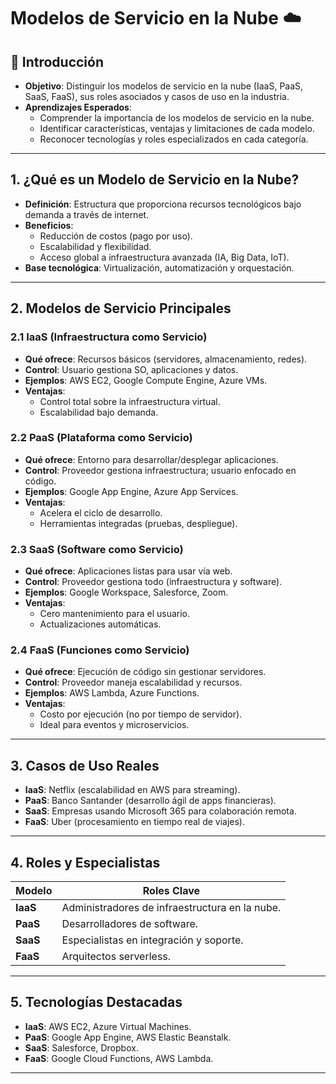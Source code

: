 # Modelos de Servicio en la Nube ☁️

## 📌 Introducción
- **Objetivo**: Distinguir los modelos de servicio en la nube (IaaS, PaaS, SaaS, FaaS), sus roles asociados y casos de uso en la industria.
- **Aprendizajes Esperados**:
  - Comprender la importancia de los modelos de servicio en la nube.
  - Identificar características, ventajas y limitaciones de cada modelo.
  - Reconocer tecnologías y roles especializados en cada categoría.

---

## 1. ¿Qué es un Modelo de Servicio en la Nube?
- **Definición**: Estructura que proporciona recursos tecnológicos bajo demanda a través de internet.
- **Beneficios**:
  - Reducción de costos (pago por uso).
  - Escalabilidad y flexibilidad.
  - Acceso global a infraestructura avanzada (IA, Big Data, IoT).
- **Base tecnológica**: Virtualización, automatización y orquestación.

---

## 2. Modelos de Servicio Principales

### 2.1 IaaS (Infraestructura como Servicio)
- **Qué ofrece**: Recursos básicos (servidores, almacenamiento, redes).
- **Control**: Usuario gestiona SO, aplicaciones y datos.
- **Ejemplos**: AWS EC2, Google Compute Engine, Azure VMs.
- **Ventajas**:
  - Control total sobre la infraestructura virtual.
  - Escalabilidad bajo demanda.

### 2.2 PaaS (Plataforma como Servicio)
- **Qué ofrece**: Entorno para desarrollar/desplegar aplicaciones.
- **Control**: Proveedor gestiona infraestructura; usuario enfocado en código.
- **Ejemplos**: Google App Engine, Azure App Services.
- **Ventajas**:
  - Acelera el ciclo de desarrollo.
  - Herramientas integradas (pruebas, despliegue).

### 2.3 SaaS (Software como Servicio)
- **Qué ofrece**: Aplicaciones listas para usar vía web.
- **Control**: Proveedor gestiona todo (infraestructura y software).
- **Ejemplos**: Google Workspace, Salesforce, Zoom.
- **Ventajas**:
  - Cero mantenimiento para el usuario.
  - Actualizaciones automáticas.

### 2.4 FaaS (Funciones como Servicio)
- **Qué ofrece**: Ejecución de código sin gestionar servidores.
- **Control**: Proveedor maneja escalabilidad y recursos.
- **Ejemplos**: AWS Lambda, Azure Functions.
- **Ventajas**:
  - Costo por ejecución (no por tiempo de servidor).
  - Ideal para eventos y microservicios.

---

## 3. Casos de Uso Reales
- **IaaS**: Netflix (escalabilidad en AWS para streaming).
- **PaaS**: Banco Santander (desarrollo ágil de apps financieras).
- **SaaS**: Empresas usando Microsoft 365 para colaboración remota.
- **FaaS**: Uber (procesamiento en tiempo real de viajes).

---

## 4. Roles y Especialistas
| Modelo  | Roles Clave                     |
|---------|---------------------------------|
| **IaaS**| Administradores de infraestructura en la nube. |
| **PaaS**| Desarrolladores de software.    |
| **SaaS**| Especialistas en integración y soporte. |
| **FaaS**| Arquitectos serverless.         |

---

## 5. Tecnologías Destacadas
- **IaaS**: AWS EC2, Azure Virtual Machines.
- **PaaS**: Google App Engine, AWS Elastic Beanstalk.
- **SaaS**: Salesforce, Dropbox.
- **FaaS**: Google Cloud Functions, AWS Lambda.

---

